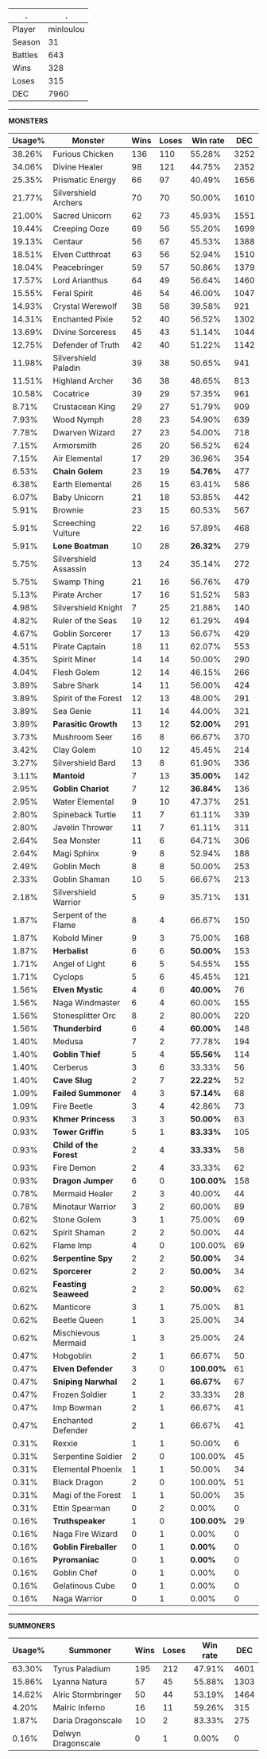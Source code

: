 .|.
|-|-
Player|minloulou
Season|31
Battles|643
Wins|328
Loses|315
DEC|7960

---
**MONSTERS**

Usage%|Monster|Wins|Loses|Win rate|DEC|
-|-|-|-|-|-|
38.26%|Furious Chicken|136|110|55.28%|3252|
34.06%|Divine Healer|98|121|44.75%|2352|
25.35%|Prismatic Energy|66|97|40.49%|1656|
21.77%|Silvershield Archers|70|70|50.00%|1610|
21.00%|Sacred Unicorn|62|73|45.93%|1551|
19.44%|Creeping Ooze|69|56|55.20%|1699|
19.13%|Centaur|56|67|45.53%|1388|
18.51%|Elven Cutthroat|63|56|52.94%|1510|
18.04%|Peacebringer|59|57|50.86%|1379|
17.57%|Lord Arianthus|64|49|56.64%|1460|
15.55%|Feral Spirit|46|54|46.00%|1047|
14.93%|Crystal Werewolf|38|58|39.58%|921|
14.31%|Enchanted Pixie|52|40|56.52%|1302|
13.69%|Divine Sorceress|45|43|51.14%|1044|
12.75%|Defender of Truth|42|40|51.22%|1142|
11.98%|Silvershield Paladin|39|38|50.65%|941|
11.51%|Highland Archer|36|38|48.65%|813|
10.58%|Cocatrice|39|29|57.35%|961|
8.71%|Crustacean King|29|27|51.79%|909|
7.93%|Wood Nymph|28|23|54.90%|639|
7.78%|Dwarven Wizard|27|23|54.00%|718|
7.15%|Armorsmith|26|20|56.52%|624|
7.15%|Air Elemental|17|29|36.96%|354|
6.53%|**Chain Golem**|23|19|**54.76%**|477|
6.38%|Earth Elemental|26|15|63.41%|586|
6.07%|Baby Unicorn|21|18|53.85%|442|
5.91%|Brownie|23|15|60.53%|567|
5.91%|Screeching Vulture|22|16|57.89%|468|
5.91%|**Lone Boatman**|10|28|**26.32%**|279|
5.75%|Silvershield Assassin|13|24|35.14%|272|
5.75%|Swamp Thing|21|16|56.76%|479|
5.13%|Pirate Archer|17|16|51.52%|583|
4.98%|Silvershield Knight|7|25|21.88%|140|
4.82%|Ruler of the Seas|19|12|61.29%|494|
4.67%|Goblin Sorcerer|17|13|56.67%|429|
4.51%|Pirate Captain|18|11|62.07%|553|
4.35%|Spirit Miner|14|14|50.00%|290|
4.04%|Flesh Golem|12|14|46.15%|266|
3.89%|Sabre Shark|14|11|56.00%|424|
3.89%|Spirit of the Forest|12|13|48.00%|291|
3.89%|Sea Genie|11|14|44.00%|321|
3.89%|**Parasitic Growth**|13|12|**52.00%**|291|
3.73%|Mushroom Seer|16|8|66.67%|370|
3.42%|Clay Golem|10|12|45.45%|214|
3.27%|Silvershield Bard|13|8|61.90%|336|
3.11%|**Mantoid**|7|13|**35.00%**|142|
2.95%|**Goblin Chariot**|7|12|**36.84%**|136|
2.95%|Water Elemental|9|10|47.37%|251|
2.80%|Spineback Turtle|11|7|61.11%|339|
2.80%|Javelin Thrower|11|7|61.11%|311|
2.64%|Sea Monster|11|6|64.71%|306|
2.64%|Magi Sphinx|9|8|52.94%|188|
2.49%|Goblin Mech|8|8|50.00%|253|
2.33%|Goblin Shaman|10|5|66.67%|213|
2.18%|Silvershield Warrior|5|9|35.71%|131|
1.87%|Serpent of the Flame|8|4|66.67%|150|
1.87%|Kobold Miner|9|3|75.00%|168|
1.87%|**Herbalist**|6|6|**50.00%**|153|
1.71%|Angel of Light|6|5|54.55%|155|
1.71%|Cyclops|5|6|45.45%|121|
1.56%|**Elven Mystic**|4|6|**40.00%**|76|
1.56%|Naga Windmaster|6|4|60.00%|155|
1.56%|Stonesplitter Orc|8|2|80.00%|220|
1.56%|**Thunderbird**|6|4|**60.00%**|148|
1.40%|Medusa|7|2|77.78%|194|
1.40%|**Goblin Thief**|5|4|**55.56%**|114|
1.40%|Cerberus|3|6|33.33%|56|
1.40%|**Cave Slug**|2|7|**22.22%**|52|
1.09%|**Failed Summoner**|4|3|**57.14%**|68|
1.09%|Fire Beetle|3|4|42.86%|73|
0.93%|**Khmer Princess**|3|3|**50.00%**|63|
0.93%|**Tower Griffin**|5|1|**83.33%**|105|
0.93%|**Child of the Forest**|2|4|**33.33%**|58|
0.93%|Fire Demon|2|4|33.33%|62|
0.93%|**Dragon Jumper**|6|0|**100.00%**|158|
0.78%|Mermaid Healer|2|3|40.00%|44|
0.78%|Minotaur Warrior|3|2|60.00%|89|
0.62%|Stone Golem|3|1|75.00%|69|
0.62%|Spirit Shaman|2|2|50.00%|44|
0.62%|Flame Imp|4|0|100.00%|69|
0.62%|**Serpentine Spy**|2|2|**50.00%**|34|
0.62%|**Sporcerer**|2|2|**50.00%**|34|
0.62%|**Feasting Seaweed**|2|2|**50.00%**|62|
0.62%|Manticore|3|1|75.00%|81|
0.62%|Beetle Queen|1|3|25.00%|34|
0.62%|Mischievous Mermaid|1|3|25.00%|24|
0.47%|Hobgoblin|2|1|66.67%|50|
0.47%|**Elven Defender**|3|0|**100.00%**|61|
0.47%|**Sniping Narwhal**|2|1|**66.67%**|67|
0.47%|Frozen Soldier|1|2|33.33%|28|
0.47%|Imp Bowman|2|1|66.67%|41|
0.47%|Enchanted Defender|2|1|66.67%|41|
0.31%|Rexxie|1|1|50.00%|6|
0.31%|Serpentine Soldier|2|0|100.00%|45|
0.31%|Elemental Phoenix|1|1|50.00%|34|
0.31%|Black Dragon|2|0|100.00%|51|
0.31%|Magi of the Forest|1|1|50.00%|35|
0.31%|Ettin Spearman|0|2|0.00%|0|
0.16%|**Truthspeaker**|1|0|**100.00%**|29|
0.16%|Naga Fire Wizard|0|1|0.00%|0|
0.16%|**Goblin Fireballer**|0|1|**0.00%**|0|
0.16%|**Pyromaniac**|0|1|**0.00%**|0|
0.16%|Goblin Chef|0|1|0.00%|0|
0.16%|Gelatinous Cube|0|1|0.00%|0|
0.16%|Naga Warrior|0|1|0.00%|0|

---
**SUMMONERS**

Usage%|Summoner|Wins|Loses|Win rate|DEC|
-|-|-|-|-|-|
63.30%|Tyrus Paladium|195|212|47.91%|4601|
15.86%|Lyanna Natura|57|45|55.88%|1303|
14.62%|Alric Stormbringer|50|44|53.19%|1464|
4.20%|Malric Inferno|16|11|59.26%|315|
1.87%|Daria Dragonscale|10|2|83.33%|275|
0.16%|Delwyn Dragonscale|0|1|0.00%|0|
